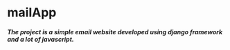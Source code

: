 # mailApp

##### The project is a simple email website developed using django framework and a lot of javascript.
